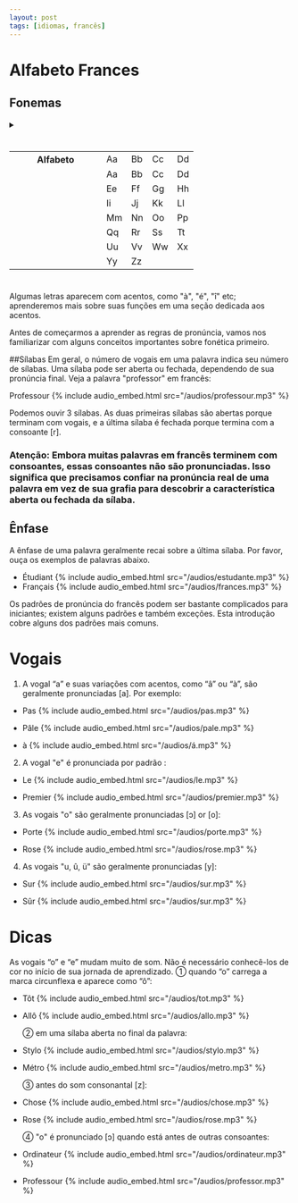```yaml
---
layout: post
tags: [idiomas, francês]
---
```


# Alfabeto Frances
## Fonemas 

<details><summary><h5></h5></summary> <div> <p>Aa.</p>
{% include audio_embed.html src="/audios/Aa.mp3" %}
<br> <p>Bb</p>
{% include audio_embed.html src="/audios/Bb.mp3" %}
<p>Cc</p>
{% include audio_embed.html src="/audios/Cc.mp3" %}
<p>Dd</p>
{% include audio_embed.html src="/audios/Dd.mp3" %}
<p>Ee</p>
{% include audio_embed.html src="/audios/Ee.mp3" %}
<p>Ff</p>
{% include audio_embed.html src="/audios/Ff.mp3" %}
<p>Gg</p>
{% include audio_embed.html src="/audios/Gg.mp3" %}
<p>Hh</p>
{% include audio_embed.html src="/audios/Hh.mp3" %}
<p>Ii</p>
{% include audio_embed.html src="/audios/Ii.mp3" %}
<p>Jj</p>
{% include audio_embed.html src="/audios/Jj.mp3" %}
<p>Kk</p>
{% include audio_embed.html src="/audios/Kk.mp3" %}
<p>Ll</p>
{% include audio_embed.html src="/audios/Ll.mp3" %}
<p>Mm</p>
{% include audio_embed.html src="/audios/Mm.mp3" %}
<p>Nn</p>
{% include audio_embed.html src="/audios/Nn.mp3" %}
<p>Oo</p>
{% include audio_embed.html src="/audios/Oo.mp3" %}
<p>Pp</p>
{% include audio_embed.html src="/audios/Pp.mp3" %}
<p>Qq</p>
{% include audio_embed.html src="/audios/Qq.mp3" %}
<p>Rr</p>
{% include audio_embed.html src="/audios/Rr.mp3" %}
<p>Ss</p>
{% include audio_embed.html src="/audios/Ss.mp3" %}
<p>Tt</p>
{% include audio_embed.html src="/audios/Tt.mp3" %}
<p>Uu</p>
{% include audio_embed.html src="/audios/Uu.mp3" %}
<p>Vv</p>
{% include audio_embed.html src="/audios/Vv.mp3" %}
<p>Ww</p>
{% include audio_embed.html src="/audios/Ww.mp3" %}
<p>Xx</p>
{% include audio_embed.html src="/audios/Xx.mp3" %}
<p>Yy</p>
{% include audio_embed.html src="/audios/Yy.mp3" %}
<p>Zz</p>
{% include audio_embed.html src="/audios/Zz.mp3" %}
</div> </details>

<table style="table-layout: fixed; width: 100%;">
<tr>
    <th style="width: 150px;">Alfabeto</th>
    <td>Aa</td>
    <td>Bb</td>
    <td>Cc</td>
    <td>Dd</td>
  </tr>
  <tr>
    <td></td>
    <td>Aa</td>
    <td>Bb</td>
    <td>Cc</td>
    <td>Dd</td>
  </tr>
  <tr>
    <td></td>
    <td>Ee</td>
    <td>Ff</td>
    <td>Gg</td>
    <td>Hh</td>
  </tr>
  <tr>
    <td></td>
    <td>Ii</td>
    <td>Jj</td>
    <td>Kk</td>
    <td>Ll</td>
  </tr>
  <tr>
    <td></td>
    <td>Mm</td>
    <td>Nn</td>
    <td>Oo</td>
    <td>Pp</td>
  </tr>
  <tr>
    <td></td>
    <td>Qq</td>
    <td>Rr</td>
    <td>Ss</td>
    <td>Tt</td>
  </tr>
  <tr>
    <td></td>
    <td>Uu</td>
    <td>Vv</td>
    <td>Ww</td>
    <td>Xx</td>
  </tr>
  <tr>
    <td></td>
    <td>Yy</td>
    <td>Zz</td>
    <td></td>
    <td></td>
  </tr>
</table> 

# 
Algumas letras aparecem com acentos, como "à", "é", "î" etc; aprenderemos mais sobre suas funções em uma seção dedicada aos acentos.

Antes de começarmos a aprender as regras de pronúncia, vamos nos familiarizar com alguns conceitos importantes sobre fonética primeiro.

##Sílabas
 Em geral, o número de vogais em uma palavra indica seu número de sílabas. Uma sílaba pode ser aberta ou fechada, dependendo de sua pronúncia final. Veja a palavra "professor" em francês:
 
 Professour
{% include audio_embed.html src="/audios/professour.mp3" %}

Podemos ouvir 3 sílabas. As duas primeiras sílabas são abertas porque terminam com vogais, e a última sílaba é fechada porque termina com a consoante [r].

### Atenção: Embora muitas palavras em francês terminem com consoantes, essas consoantes não são pronunciadas. Isso significa que precisamos confiar na pronúncia real de uma palavra em vez de sua grafia para descobrir a característica aberta ou fechada da sílaba.

## Ênfase
A ênfase de uma palavra geralmente recai sobre a última sílaba. Por favor, ouça os exemplos de palavras abaixo.

- Étudiant
    {% include audio_embed.html src="/audios/estudante.mp3" %}
- Français
    {% include audio_embed.html src="/audios/frances.mp3" %} 

 Os padrões de pronúncia do francês podem ser bastante complicados para iniciantes; existem alguns padrões e também exceções. Esta introdução cobre alguns dos padrões mais comuns.

 # Vogais

 1. A vogal “a” e suas variações com acentos, como “â” ou “à”, são geralmente pronunciadas [a]. Por exemplo:
- Pas
    {% include audio_embed.html src="/audios/pas.mp3" %}
    
- Pâle
   {% include audio_embed.html src="/audios/pale.mp3" %}
    
- à
    {% include audio_embed.html src="/audios/á.mp3" %}

2. A vogal "e" é pronunciada por padrão :    
- Le
    {% include audio_embed.html src="/audios/le.mp3" %}
    
- Premier
    {% include audio_embed.html src="/audios/premier.mp3" %}
    
3. As vogais "o" são geralmente pronunciadas [ɔ] or [o]:
- Porte
    {% include audio_embed.html src="/audios/porte.mp3" %}
    
- Rose
    {% include audio_embed.html src="/audios/rose.mp3" %}

4. As vogais "u, û, ü" são geralmente pronunciadas [y]:
- Sur
    {% include audio_embed.html src="/audios/sur.mp3" %}
    
- Sûr
    {% include audio_embed.html src="/audios/sur.mp3" %}

# Dicas

As vogais “o” e “e” mudam muito de som. Não é necessário conhecê-los de cor no início de sua jornada de aprendizado.
① quando “o” carrega a marca circunflexa e aparece como “ô”:
- Tôt
    {% include audio_embed.html src="/audios/tot.mp3" %}
    
- Allô
    {% include audio_embed.html src="/audios/allo.mp3" %}

    ② em uma sílaba aberta no final da palavra:

- Stylo
    {% include audio_embed.html src="/audios/stylo.mp3" %}
    
- Métro
    {% include audio_embed.html src="/audios/metro.mp3" %}

    ③ antes do som consonantal [z]:

- Chose
    {% include audio_embed.html src="/audios/chose.mp3" %}
    
- Rose
     {% include audio_embed.html src="/audios/rose.mp3" %}

    ④ "o" é pronunciado [ɔ] quando está antes de outras consoantes:

- Ordinateur
      {% include audio_embed.html src="/audios/ordinateur.mp3" %}
    
- Professour
       {% include audio_embed.html src="/audios/professor.mp3" %}